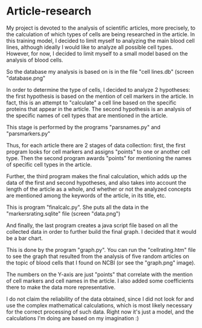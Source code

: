 # Article-research
My project is devoted to the analysis of scientific articles, more precisely, to the calculation of which types of cells are being researched in the article. 
In this training model, I decided to limit myself to analyzing the main blood cell lines, although ideally I would like to analyze all possible cell types. However, for now, I decided to limit myself to a small model based on the analysis of blood cells.

So the database my analysis is based on is in the file "cell lines.db" (screen "database.png"

In order to determine the type of cells, I decided to analyze 2 hypotheses: the first hypothesis is based on the mention of cell markers in the article. In fact, this is an attempt to "calculate" a cell line based on the specific proteins that appear in the article. The second hypothesis is an analysis of the specific names of cell types that are mentioned in the article.

This stage is performed by the programs "parsnames.py" and "parsmarkers.py"

Thus, for each article there are 2 stages of data collection: first, the first program looks for cell markers and assigns "points" to one or another cell type. Then the second program awards "points" for mentioning the names of specific cell types in the article.

Further, the third program makes the final calculation, which adds up the data of the first and second hypotheses, and also takes into account the length of the article as a whole, and whether or not the analyzed concepts are mentioned among the keywords of the article, in its title, etc.

This is program "finalcalc.py". She puts all the data in the "markersrating.sqlite" file (screen "data.png")

And finally, the last program creates a java script file based on all the collected data in order to further build the final graph. I decided that it would be a bar chart.

This is done by the program "graph.py". You can run the "cellrating.htm" file to see the graph that resulted from the analysis of five random articles on the topic of blood cells that I found on NCBI (or see the "graph.png" image).

The numbers on the Y-axis are just "points" that correlate with the mention of cell markers and cell names in the article. I also added some coefficients there to make the data more representative.

I do not claim the reliability of the data obtained, since I did not look for and use the complex mathematical calculations, which is most likely necessary for the correct processing of such data. Right now it's just a model, and the calculations I'm doing are based on my imagination :)
